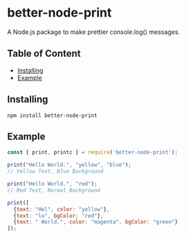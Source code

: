 # better-node-print
A Node.js package to make prettier console.log() messages.

## Table of Content
- [Installing](#installing)
- [Example](#example)

## Installing
```npm install better-node-print```

## Example
```js
const { print, printc } = require('better-node-print');

print("Hello World.", "yellow", "blue");
// Yellow Text, Blue Background

print("Hello World.", "red");
// Red Text, Normal Background

print([
  {text: "Hel", color: "yellow"},
  {text: "lo", bgColor: "red"},
  {text: " World.", color: "magenta", bgColor: "green"}
]);
```
